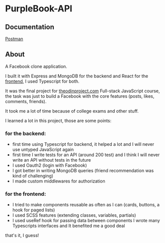 # PurpleBook-API
## Documentation
[Postman](https://documenter.getpostman.com/view/18509081/VUxXLj6o)
## About
A Facebook clone application. 

I built it with Express and MongoDB for the backend and React for the [frontend](https://github.com/I-3B/PurpleBook-client), I used Typescript for both.

It was the final project for [theodinproject.com](https://www.theodinproject.com/paths/full-stack-javascript) Full-stack JavaScript course, the task was just to build a Facebook with the core features (posts, likes, comments, friends).

It took me a lot of time because of college exams and other stuff. 

I learned a lot in this project, those are some points:
### for the backend:
- first time using Typescript for backend, it helped a lot and I will never use untyped JavaScript again
- first time I write tests for an API (around 200 test) and I think I will never write an API without tests in the future
- I used Oauth2 (login with Facebook)
- I got better in writing MongoDB queries (friend recommendation was kind of challenging) 
- I made custom middlewares for authorization   
### for the frontend:
- I tried to make components reusable as often as I can (cards, buttons, a hook for paged lists) 
- I used SCSS features (extending classes, variables, partials) 
- I used useRef hook for passing data between components  I wrote many Typescripts interfaces and It benefited me a good deal 

 that's it, I guess!
